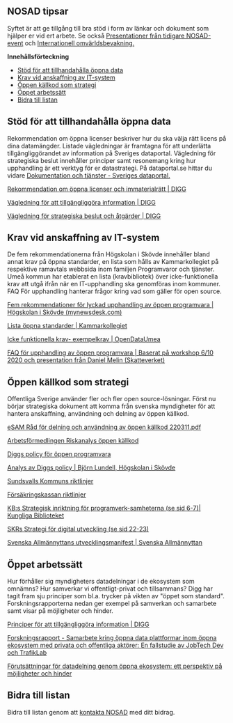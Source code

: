 ## NOSAD tipsar
Syftet är att ge tillgång till bra stöd i form av länkar och dokument som hjälper er vid ert arbete. Se också [Presentationer från tidigare NOSAD-event](https://gitlab.com/open-data-knowledge-sharing/wiki/-/wikis/Digital-Workshopserie) och [Internationell omvärldsbevakning.](https://gitlab.com/open-data-knowledge-sharing/wiki/-/wikis/Internationell-omv%C3%A4rldsbevakning)

**Innehållsförteckning**

- [Stöd för att tillhandahålla öppna data](#stöd-för-att-tillhandahålla-öppna-data)
- [Krav vid anskaffning av IT-system](#krav-vid-anskaffning-av-IT-system)
- [Öppen källkod som strategi](#öppen-källkod-som-strategi)
- [Öppet arbetssätt](#öppet-arbetssätt)
- [Bidra till listan](#bidra-till-listan)


## Stöd för att tillhandahålla öppna data
Rekommendation om öppna licenser beskriver hur du ska välja rätt licens på dina datamängder. Listade vägledningar är framtagna för att underlätta tillgängliggörandet av information på Sveriges dataportal. Vägledning för strategiska beslut innehåller principer samt resonemang kring hur upphandling är ett verktyg för er datastrategi. På dataportal.se hittar du  vidare [Dokumentation och tjänster - Sveriges dataportal.](https://docs.dataportal.se/)

[Rekommendation om öppna licenser och immaterialrätt | DIGG](https://www.digg.se/utveckling-av-digital-forvaltning/oppna-och-delade-data/offentliga-aktorer/oppna-licenser-och-immaterialratt)

[Vägledning för att tillgängliggöra information | DIGG](https://www.digg.se/utveckling-av-digital-forvaltning/oppna-och-delade-data/offentliga-aktorer/vagledning-tillgangliggora)

[Vägledning för strategiska beslut och åtgärder | DIGG](https://www.digg.se/utveckling-av-digital-forvaltning/oppna-och-delade-data/offentliga-aktorer/vagledning-strategisk)



## Krav vid anskaffning av IT-system
De fem rekommendationerna från Högskolan i Skövde innehåller bland annat krav på öppna standarder, en lista som hålls av Kammarkollegiet på respektive ramavtals webbsida inom familjen Programvaror och tjänster. Umeå kommun har etablerat en lista (kravbibliotek) över icke-funktionella krav att utgå ifrån när en IT-upphandling ska genomföras inom kommuner. FAQ För upphandling hanterar frågor kring vad som gäller för open source.

[Fem rekommendationer för lyckad upphandling av öppen programvara | Högskolan i Skövde (mynewsdesk.com)](https://www.mynewsdesk.com/se/his/pressreleases/fem-rekommendationer-foer-lyckad-upphandling-av-oeppen-programvara-3108346)

[Lista öppna standarder | Kammarkollegiet](https://www.avropa.se/globalassets/dokument/oppna-standarder---programvaror-och-tjanster.pdf)

[Icke funktionella krav- exempelkrav | OpenDataUmea ](https://opendata.umea.se/explore/dataset/icke-funktionella-exempelkrav0/table/?disjunctive.huvudkategori&disjunctive.underkategori&sort=krav_id)

[FAQ för upphandling av öppen programvara | Baserat på workshop 6/10 2020 och presentation från Daniel Melin (Skatteverket)](https://gitlab.com/open-data-knowledge-sharing/wiki/-/wikis/FAQ-om-upphandling-och-anv%C3%A4ndning-av-%C3%B6ppen-programvara)


 
## Öppen källkod som strategi 
Offentliga Sverige använder fler och fler open source-lösningar. Först nu börjar strategiska dokument att komma från svenska myndigheter för att hantera anskaffning, användning och delning av öppen källkod. 

[eSAM Råd för delning och användning av öppen källkod 220311.pdf](file:///C:/Users/MarDal/Downloads/R%C3%A5d%20f%C3%B6r%20delning%20och%20anv%C3%A4ndning%20av%20%C3%B6ppen%20k%C3%A4llkod%20220311.pdf)

[Arbetsförmedlingen Riskanalys öppen källkod](uploads/942966052106a1ab88a2fb72b656719f/Riskanalys_Öppen_källkod_1.0_-_20211025_1_.pdf)

[Diggs policy för öppen programvara](https://www.digg.se/4a3a3e/globalassets/dokument/om-oss/nyheter/policy-for-utveckling-av-programvara.pdf)

[Analys av Diggs policy | Björn Lundell, Högskolan i Skövde](http://his.diva-portal.org/smash/record.jsf?pid=diva2%3A1457306&dswid=-3570)

[Sundsvalls Kommuns riktlinjer](https://github.com/Sundsvallskommun/riktlinjer-oppenkallkod/blob/main/riktlinje/README.md)

[Försäkringskassan riktlinjer](https://github.com/Forsakringskassan/riktlinje-oppenkallkod/blob/master/riktlinje.md)

[KB:s Strategisk inriktning för programverk-samheterna (se sid 6-7)| Kungliga Biblioteket](https://web.archive.org/web/20180417070623/http://www.kb.se/Dokument/Programverksamhet/KB_Programmen_low.pdf)  

[SKRs Strategi för digital utveckling (se sid 22-23)](https://skr.se/skr/naringslivarbetedigitalisering/digitalisering/strategifordigitalutveckling.6728.html)  

[Svenska Allmännyttans utvecklingsmanifest | Svenska Allmännyttan](https://utveckling.allmannyttan.se/manifest)  
 


## Öppet arbetssätt
Hur förhåller sig myndigheters datadelningar i de ekosystem som omnämns? Hur samverkar vi offentligt-privat och tillsammans? Digg har tagit fram sju principer som bl.a. trycker på vikten av "öppet som standard". Forskningsrapporterna nedan ger exempel på samverkan och samarbete samt visar på möjligheter och hinder.

[Principer för att tillgängliggöra information | DIGG ](https://www.digg.se/4ae7c7/globalassets/dokument/oppna-och-delade-data/principer-folder.pdf)

[Forskningsrapport - Samarbete kring öppna data plattformar inom öppna ekosystem med privata och offentliga aktörer: En fallstudie av JobTech Dev och TrafikLab](https://gitlab.com/open-data-knowledge-sharing/wiki/-/wikis/Samarbete-kring-%C3%B6ppna-data-plattformar-inom-%C3%B6ppna-ekosystem-med-privata-och-offentliga-akt%C3%B6rer:-En-fallstudie-av-JobTech-Dev-och-TrafikLab)

[Förutsättningar för datadelning genom öppna ekosystem: ett perspektiv på möjligheter och hinder](https://gitlab.com/open-data-knowledge-sharing/wiki/-/wikis/uploads/819add7d33683f1d27d0d0077a73a5d4/Lun22_Lundell_Analys-EUs-DataStrategi_FINAL.pdf)

## Bidra till listan
Bidra till listan genom att [kontakta NOSAD](mailto:maria.dalhage@digg.se) med ditt bidrag.


